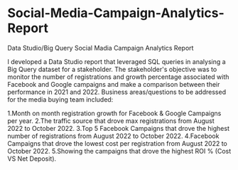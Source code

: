# Social-Media-Campaign-Analytics-Report

Data Studio/Big Query Social Madia Campaign Analytics Report

I developed a Data Studio report that leveraged SQL queries in analysing a Big Query dataset for a stakeholder. The stakeholder's objective was to monitor the number of registrations and growth percentage associated with Facebook and Google campaigns and make a comparison between their performance in 2021 and 2022. Business areas/questions to be addressed for the media buying team included:

1.Month on month registration growth for Facebook & Google Campaigns per year.
2.The traffic source that drove max registrations from August 2022 to October 2022.
3.Top 5 Facebook Campaigns that drove the highest number of registrations from August 2022 to October 2022.
4.Facebook Campaigns that drove the lowest cost per registration from August 2022 to October 2022.
5.Showing the campaigns that drove the highest ROI % (Cost VS Net Deposit).
